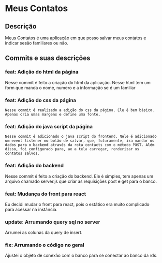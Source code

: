 # Meus Contatos

## Descrição

   Meus Contatos é uma aplicação em que posso salvar meus contatos e indicar sesão familiares ou não.


## Commits e suas descrições 

### feat: Adição do html da página 

   Nesse commit é feito a criação do html da aplicação. Nesse html tem um form que manda o nome, numero e a informação se é um familiar

### feat: Adição do css da página

    Nesse commit é realizado a adição do css da página. Ele é bem básico. Apenas cria umas margens e define uma fonte.

### feat: Adição do java script da página

    Nesse commit é adicionado o java script do frontend. Nele é adicionado um event listener no botão de salvar, que, futuramente, ira mandar os dados para o backend através da rota contacts com o método POST. Além disso, foi configurado para, ao a tela carregar, renderizar os contatos salvos. 

### feat: Adição do backend

   Nesse commit é feito a criação do backend. Ele é simples, tem apenas um arquivo chamado server.js que criar as requisições post e get para o banco.

### feat: Mudança do front para react

   Eu decidi mudar o front para react, pois o estático era muito complicado para acessar na instância.

### update: Arrumando query sql no server

   Arrumei as colunas da query de insert.

### fix: Arrumando o código no geral

   Ajustei o objeto de conexão com o banco para se conectar ao banco da rds.

